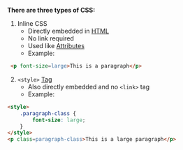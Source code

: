 **There are three types of CSS:**

1. Inline CSS
    - Directly embedded in [HTML](contents-html.md)
    - No link required
    - Used like [Attributes](common-tags.md)
    - Example:
```html
 <p font-size=large>This is a paragraph</p>
```

2. `<style>` [Tag](common-tags.md)
	- Also directly embedded and no `<link>` tag
	- Example:
```html
<style>
	.paragraph-class {
	    font-size: large;
	}
</style>
<p class=paragraph-class>This is a large paragraph</p>
```